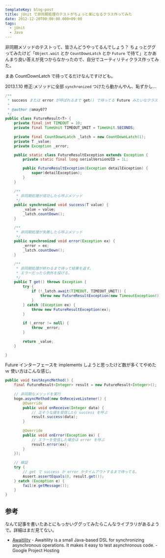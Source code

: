 ```yaml
---
templateKey: blog-post
title: jUnit で非同期処理のテストがちょっと楽になるクラス作ってみた
date: 2012-12-20T00:00:00.000+09:00
tags:
  - jUnit
  - Java
---
```

非同期メソッドのテストって、皆さんどうやってるんでしょう？
ちょっとググってみたけど「```Object.wait``` とか ```CountDownLatch``` とか ```Future``` で待て」とかあんまり良い答えが見つからなかったので、自分でユーティリティクラス作ってみた。

<!-- more -->

まあ CountDownLatch で待ってるだけなんですけども。

2013.1.10 修正:メソッドに全部 ``synchronized`` つけたら動かんやん、恥ずかし…

```java FutureResult.java
/**
 * success または error が呼ばれるまで get() で待ってる Future みたいなクラス
 * 
 * @author @amay077
 */
public class FutureResult<T> {
	private final int TIMEOUT = 10;
	private final TimeUnit TIMEOUT_UNIT = TimeUnit.SECONDS;
	
	private final CountDownLatch _latch = new CountDownLatch(1);
	private T _value;
	private Exception _error;

	public static class FutureResultException extends Exception {
		private static final long serialVersionUID = 1L;

		public FutureResultException(Exception detailException) {
			super(detailException);
		}
	}
	
	/**
	 * 非同期処理が成功したら呼ぶメソッド
	 */
	public synchronized void success(T value) {
		_value = value;
		_latch.countDown();
	}

	/**
	 * 非同期処理が失敗したら呼ぶメソッド
	 */
	public synchronized void error(Exception ex) {
		_error = ex;
		_latch.countDown();
	}

	/**
	 * 非同期処理が終わるまで待って結果を返す。
	 * エラーだったら例外を投げる。
	 */
	public T get() throws Exception {
		try {
			if (!_latch.await(TIMEOUT, TIMEOUT_UNIT)) {
				throw new FutureResultException(new TimeoutException());
			}
		} catch (Exception ex) {
			throw new FutureResultException(ex);
		}
		
		if (_error != null) {
			throw _error;
		}
		
		return _value;
	}

}
```

Future インターフェースを implements しようと思ったけど数が多くてやめたｗ
使い方はこんな感じ。

```java AsyncMethodTest.java
public void testAsyncMethod() {
	final FutureResult<Integer> result = new FutureResult<Integer>();
	
	// 非同期なメソッドを実行
	hoge.asyncMethod(new OnReceiveListener() {
		@Override
		public void onReceive(Integer data) {
			// 正そうな値を受信しtら success を呼ぶ
			result.success(data);
		}
		
		@Override
		public void onError(Exception ex) {
			// エラーを受信した場合は error を呼ぶ
			result.error(ex);
		}
	});
	
	// 検証
	try {
		// get で success か error かタイムアウトするまで待ってる。
		Assert.assertEquals(0, result.get()); 
	} catch (Exception e) {
		fail(e.getMessage());
	}
}

```

## 参考

なんて記事を書いたあとにもっかいググってみたらこんなライブラリがあるようで。詳細はまだ見てない。

* [Awaitility](http://code.google.com/p/awaitility/) - Awaitility is a small Java-based DSL for synchronizing asynchronous operations. It makes it easy to test asynchronous code. - Google Project Hosting